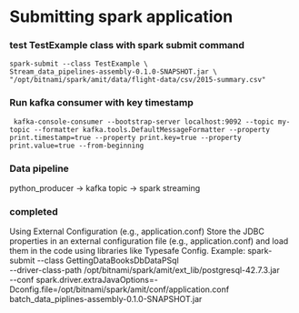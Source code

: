 # Submitting spark application

### test TestExample class with spark submit command
```shell
spark-submit --class TestExample \
Stream_data_pipelines-assembly-0.1.0-SNAPSHOT.jar \
"/opt/bitnami/spark/amit/data/flight-data/csv/2015-summary.csv"
```

### Run kafka consumer with key timestamp
```shell
 kafka-console-consumer --bootstrap-server localhost:9092 --topic my-topic --formatter kafka.tools.DefaultMessageFormatter --property print.timestamp=true --property print.key=true --property print.value=true --from-beginning
```

### Data pipeline
python_producer -> kafka topic -> spark streaming

### completed
Using External Configuration (e.g., application.conf)
   Store the JDBC properties in an external configuration file (e.g., application.conf) and load them in the code using libraries like Typesafe Config.
Example:
spark-submit --class GettingDataBooksDbDataPSql \
   --driver-class-path /opt/bitnami/spark/amit/ext_lib/postgresql-42.7.3.jar \
   --conf spark.driver.extraJavaOptions=-Dconfig.file=/opt/bitnami/spark/amit/conf/application.conf \
   batch_data_piplines-assembly-0.1.0-SNAPSHOT.jar
